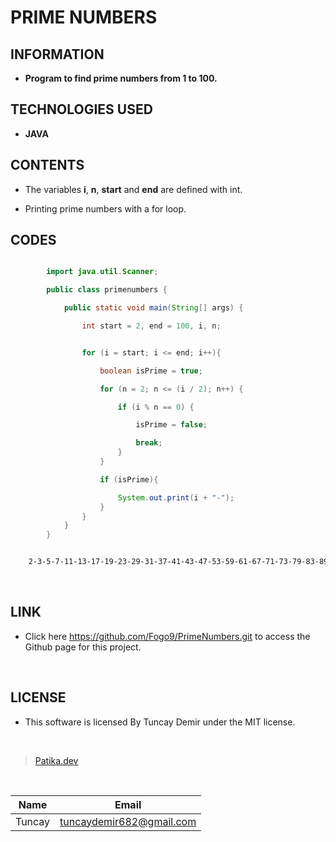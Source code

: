 # **PRIME NUMBERS**

## INFORMATION

* **Program to find prime numbers from 1 to 100.**

## TECHNOLOGIES USED

* **JAVA**

## CONTENTS

* The variables **i**, **n**, **start** and **end** are defined with int.

* Printing prime numbers with a for loop.

## CODES

```Java

        import java.util.Scanner;

        public class primenumbers {

            public static void main(String[] args) {

                int start = 2, end = 100, i, n;


```

```Java

                for (i = start; i <= end; i++){

                    boolean isPrime = true;

                    for (n = 2; n <= (i / 2); n++) {

                        if (i % n == 0) {

                            isPrime = false;

                            break;
                        }
                    }

                    if (isPrime){

                        System.out.print(i + "-");
                    }
                }
            }
        }

```

```bash

    2-3-5-7-11-13-17-19-23-29-31-37-41-43-47-53-59-61-67-71-73-79-83-89-97

```

<br />

## **LINK**

* Click here https://github.com/Fogo9/PrimeNumbers.git to access the Github page for this project.

<br />

## **LICENSE**

* This software is licensed By Tuncay Demir under the MIT license.

<br />

>[Patika.dev](https://app.patika.dev/fogomurphy)

<br/>

| Name |  Email |
| ---- |  ----- |
| Tuncay | tuncaydemir682@gmail.com |
